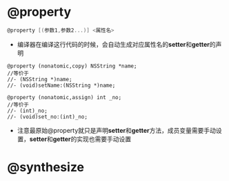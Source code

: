 # @property

```objective-c
@property [(参数1,参数2...)] <属性名>
```

- 编译器在编译这行代码的时候，会自动生成对应属性名的**setter**和**getter**的声明

```objc
@property (nonatomic,copy) NSString *name;
//等价于
//- (NSString *)name;
//- (void)setName:(NSString *)name;

@property (nonatomic,assign) int _no;
//等价于
//- (int)_no;
//- (void)set_no:(int)_no;
```

- 注意最原始@property就只是声明**setter**和**getter**方法，成员变量需要手动设置，**setter**和**getter**的实现也需要手动设置



# @synthesize

```

```




